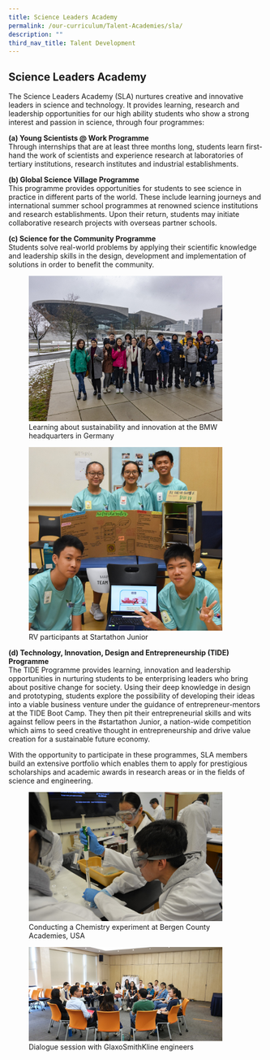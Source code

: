 ```yaml
---
title: Science Leaders Academy
permalink: /our-curriculum/Talent-Academies/sla/
description: ""
third_nav_title: Talent Development
---
```

## Science Leaders Academy

The Science Leaders Academy (SLA) nurtures creative and innovative leaders in science and technology. It provides learning, research and leadership opportunities for our high ability students who show a strong interest and passion in science, through four programmes:

**(a) Young Scientists @ Work Programme**<br> 
Through internships that are at least three months long, students learn first-hand the work of scientists and experience research at laboratories of tertiary institutions, research institutes and industrial establishments.

**(b) Global Science Village Programme** <br>
This programme provides opportunities for students to see science in practice in different parts of the world. These include learning journeys and international summer school programmes at renowned science institutions and research establishments. Upon their return, students may initiate collaborative research projects with overseas partner schools.  
  
**(c) Science for the Community Programme** <br>
Students solve real-world problems by applying their scientific knowledge and leadership skills in the design, development and implementation of solutions in order to benefit the community.

<figure>
<img src="/images/Learning about sustainability and innovation at the BMW headquarters in Germany.jpg" style="width:90%">
<figcaption> Learning about sustainability and innovation at the BMW headquarters in Germany
 </figcaption>
</figure>

<figure>
<img src="/images/RV participants at startathon Junior.jpg" style="width:90%">
<figcaption>RV participants at Startathon Junior
 </figcaption>
</figure>

**(d) Technology, Innovation, Design and Entrepreneurship (TIDE) Programme** <br>
The TIDE Programme provides learning, innovation and leadership opportunities in nurturing students to be enterprising leaders who bring about positive change for society. Using their deep knowledge in design and prototyping, students explore the possibility of developing their ideas into a viable business venture under the guidance of entrepreneur-mentors at the TIDE Boot Camp. They then pit their entrepreneurial skills and wits against fellow peers in the #startathon Junior, a nation-wide competition which aims to seed creative thought in entrepreneurship and drive value creation for a sustainable future economy.  
  
With the opportunity to participate in these programmes, SLA members build an extensive portfolio which enables them to apply for prestigious scholarships and academic awards in research areas or in the fields of science and engineering.

<figure>
<img src="/images/Conducting a Chemistry experiment at Bergen County Academies USA.jpeg" style="width:90%">
<figcaption>Conducting a Chemistry experiment at Bergen County Academies, USA
 </figcaption>
</figure>

<figure>
<img src="/images/Dialogue session with GlaxoSmithKline engineers.jpg" style="width:90%">
<figcaption>Dialogue session with GlaxoSmithKline engineers
 </figcaption>
</figure>
